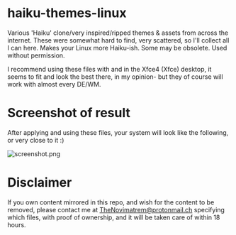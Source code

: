 # haiku-themes-linux
Various 'Haiku' clone/very inspired/ripped themes & assets from across the internet. These were somewhat hard to find, very scattered, so I'll collect all I can here. Makes your Linux more Haiku-ish. Some may be obsolete. Used without permission.

I recommend using these files with and in the Xfce4 (Xfce) desktop, it seems to fit and look the best there, in my opinion- but they of course will work with almost every DE/WM.

# Screenshot of result
After applying and using these files, your system will look like the following, or very close to it :)

![screenshot.png](https://gitlab.com/Novimatrem/haiku-themes-linux/-/raw/master/screenshot.png)


# Disclaimer
If you own content mirrored in this repo, and wish for the content to be removed, please contact me at TheNovimatrem@protonmail.ch specifying which files, with proof of ownership, and it will be taken care of within 18 hours.

